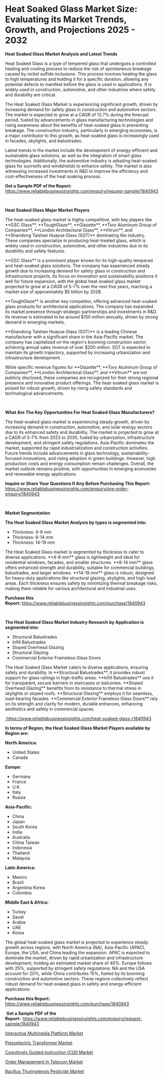 <p><h1>Heat Soaked Glass Market Size: Evaluating its Market Trends, Growth, and Projections 2025 - 2032</h1></p><p><strong>Heat Soaked Glass Market Analysis and Latest Trends</strong></p>
<p><p>Heat Soaked Glass is a type of tempered glass that undergoes a controlled heating and cooling process to reduce the risk of spontaneous breakage caused by nickel sulfide inclusions. This process involves heating the glass to high temperatures and holding it for a specific duration, allowing any potential defects to manifest before the glass is used in applications. It is widely used in construction, automotive, and other industries where safety and durability are critical.</p><p>The Heat Soaked Glass Market is experiencing significant growth, driven by increasing demand for safety glass in construction and automotive sectors. The market is expected to grow at a CAGR of 13.7% during the forecast period, fueled by advancements in glass manufacturing technologies and rising awareness about the benefits of heat-soaked glass in preventing breakage. The construction industry, particularly in emerging economies, is a major contributor to this growth, as heat-soaked glass is increasingly used in facades, skylights, and balustrades.</p><p>Latest trends in the market include the development of energy-efficient and sustainable glass solutions, as well as the integration of smart glass technologies. Additionally, the automotive industry is adopting heat-soaked glass for sunroofs and windshields to enhance safety. The market is also witnessing increased investments in R&D to improve the efficiency and cost-effectiveness of the heat soaking process.</p></p>
<p><strong>Get a Sample PDF of the Report:&nbsp;</strong> <a href="https://www.reliablebusinessinsights.com/enquiry/request-sample/1840943?utm_campaign=1119&utm_medium=2&utm_source=Github&utm_content=ia&utm_term=29012025&utm_id=heat-soaked-glass">https://www.reliablebusinessinsights.com/enquiry/request-sample/1840943</a></p>
<p>&nbsp;</p>
<p><strong>Heat Soaked Glass Major Market Players</strong></p>
<p><p>The heat-soaked glass market is highly competitive, with key players like **GSC Glass**, **ToughGlaze**, **Glazette**, **Toro Aluminum Group of Companies**, **London Architectural Glass**, **Vitrum**, and **Shandong Taishan Huayue Glass (SGT)** dominating the industry. These companies specialize in producing heat-treated glass, which is widely used in construction, automotive, and other industries due to its durability and safety features.</p><p>**GSC Glass** is a prominent player known for its high-quality tempered and heat-soaked glass solutions. The company has experienced steady growth due to increasing demand for safety glass in construction and infrastructure projects. Its focus on innovation and sustainability positions it well for future expansion, with the global heat-soaked glass market projected to grow at a CAGR of 5-7% over the next five years, reaching a market size of approximately $5 billion by 2028.</p><p>**ToughGlaze** is another key competitor, offering advanced heat-soaked glass products for architectural applications. The company has expanded its market presence through strategic partnerships and investments in R&D. Its revenue is estimated to be around $150 million annually, driven by strong demand in emerging markets.</p><p>**Shandong Taishan Huayue Glass (SGT)** is a leading Chinese manufacturer with a significant share in the Asia-Pacific market. The company has capitalized on the region's booming construction sector, achieving annual sales revenue of over $200 million. SGT is expected to maintain its growth trajectory, supported by increasing urbanization and infrastructure development.</p><p>While specific revenue figures for **Glazette**, **Toro Aluminum Group of Companies**, **London Architectural Glass**, and **Vitrum** are not publicly disclosed, these companies are recognized for their strong regional presence and innovative product offerings. The heat-soaked glass market is poised for robust growth, driven by rising safety standards and technological advancements.</p></p>
<p>&nbsp;</p>
<p><strong>What Are The Key Opportunities For Heat Soaked Glass Manufacturers?</strong></p>
<p><p>The heat-soaked glass market is experiencing steady growth, driven by increasing demand in construction, automotive, and solar energy sectors due to its enhanced safety and durability. The market is projected to grow at a CAGR of 5-7% from 2023 to 2030, fueled by urbanization, infrastructure development, and stringent safety regulations. Asia-Pacific dominates the market, supported by rapid industrialization and construction activities. Future trends include advancements in glass technology, sustainability-focused innovations, and rising adoption in green buildings. However, high production costs and energy consumption remain challenges. Overall, the market outlook remains positive, with opportunities in emerging economies and renewable energy applications.</p></p>
<p><strong>Inquire or Share Your Questions If Any Before Purchasing This Report:</strong> <a href="https://www.reliablebusinessinsights.com/enquiry/pre-order-enquiry/1840943?utm_campaign=1119&utm_medium=2&utm_source=Github&utm_content=ia&utm_term=29012025&utm_id=heat-soaked-glass">https://www.reliablebusinessinsights.com/enquiry/pre-order-enquiry/1840943</a></p>
<p>&nbsp;</p>
<p><strong>Market Segmentation</strong></p>
<p><strong>The Heat Soaked Glass Market Analysis by types is segmented into:</strong></p>
<p><ul><li>Thickness: 4-8 mm</li><li>Thickness: 8-14 mm</li><li>Thickness: 14-19 mm</li></ul></p>
<p><p>The Heat Soaked Glass market is segmented by thickness to cater to diverse applications. **4-8 mm** glass is lightweight and ideal for residential windows, facades, and smaller structures. **8-14 mm** glass offers enhanced strength and durability, suitable for commercial buildings, balustrades, and larger windows. **14-19 mm** glass is robust, designed for heavy-duty applications like structural glazing, skylights, and high-load areas. Each thickness ensures safety by minimizing thermal breakage risks, making them reliable for various architectural and industrial uses.</p></p>
<p><strong>Purchase this Report:&nbsp;</strong><a href="https://www.reliablebusinessinsights.com/purchase/1840943?utm_campaign=1119&utm_medium=2&utm_source=Github&utm_content=ia&utm_term=29012025&utm_id=heat-soaked-glass">https://www.reliablebusinessinsights.com/purchase/1840943</a></p>
<p>&nbsp;</p>
<p><strong>The Heat Soaked Glass Market Industry Research by Application is segmented into:</strong></p>
<p><ul><li>Structural Balustrades</li><li>Infill Balustrades</li><li>Sloped Overhead Glazing</li><li>Structural Glazing</li><li>Commercial Exterior Frameless Glass Doors</li></ul></p>
<p><p>The Heat Soaked Glass Market caters to diverse applications, ensuring safety and durability. In **Structural Balustrades**, it provides robust support for glass railings in high-traffic areas. **Infill Balustrades** use it for transparent, secure barriers in staircases or balconies. **Sloped Overhead Glazing** benefits from its resistance to thermal stress in skylights or sloped roofs. **Structural Glazing** employs it for seamless, load-bearing facades. **Commercial Exterior Frameless Glass Doors** rely on its strength and clarity for modern, durable entrances, enhancing aesthetics and safety in commercial spaces.</p></p>
<p><a href="https://www.reliablebusinessinsights.com/heat-soaked-glass-r1840943?utm_campaign=1119&utm_medium=2&utm_source=Github&utm_content=ia&utm_term=29012025&utm_id=heat-soaked-glass">&nbsp;https://www.reliablebusinessinsights.com/heat-soaked-glass-r1840943</a></p>
<p><strong>In terms of Region, the Heat Soaked Glass Market Players available by Region are:</strong></p>
<p>
    <p> <strong> North America: </strong>
        <ul>
            <li>United States</li>
            <li>Canada</li>
        </ul>
        </p> 
    <p> <strong> Europe: </strong>
        <ul>
            <li>Germany</li>
            <li>France</li>
            <li>U.K.</li>
            <li>Italy</li>
            <li>Russia</li>
        </ul>
        </p> 
    <p> <strong> Asia-Pacific: </strong>
        <ul>
            <li>China</li>
            <li>Japan</li>
            <li>South Korea</li>
            <li>India</li>
            <li>Australia</li>
            <li>China Taiwan</li>
            <li>Indonesia</li>
            <li>Thailand</li>
            <li>Malaysia</li>
        </ul>
        </p> 
    <p> <strong> Latin America: </strong>
        <ul>
            <li>Mexico</li>
            <li>Brazil</li>
            <li>Argentina Korea</li>
            <li>Colombia</li>
        </ul>
        </p> 
    <p> <strong> Middle East & Africa: </strong>
        <ul>
            <li>Turkey</li>
            <li>Saudi</li>
            <li>Arabia</li>
            <li>UAE</li>
            <li>Korea</li>
        </ul>
    </p>
    </p>
<p><p>The global heat-soaked glass market is projected to experience steady growth across regions, with North America (NA), Asia-Pacific (APAC), Europe, the USA, and China leading the expansion. APAC is expected to dominate the market, driven by rapid urbanization and infrastructure development, holding an estimated market share of 40%. Europe follows with 25%, supported by stringent safety regulations. NA and the USA account for 20%, while China contributes 15%, fueled by its booming construction and automotive sectors. These regions collectively reflect robust demand for heat-soaked glass in safety and energy-efficient applications.</p></p>
<p><strong>Purchase this Report: </strong><a href="https://www.reliablebusinessinsights.com/purchase/1840943?utm_campaign=1119&utm_medium=2&utm_source=Github&utm_content=ia&utm_term=29012025&utm_id=heat-soaked-glass">https://www.reliablebusinessinsights.com/purchase/1840943</a></p>
<p>&nbsp;<strong>Get a Sample PDF of the Report:&nbsp;&nbsp;</strong><a href="https://www.reliablebusinessinsights.com/enquiry/request-sample/1840943?utm_campaign=1119&utm_medium=2&utm_source=Github&utm_content=ia&utm_term=29012025&utm_id=heat-soaked-glass">https://www.reliablebusinessinsights.com/enquiry/request-sample/1840943</a></p>
<p><strong></strong></p>
<p><p><a href="https://www.linkedin.com/pulse/recent-interactive-multimedia-platform-market-analysis-shows-size-9agjf?utm_campaign=1119&utm_medium=2&utm_source=Github&utm_content=ia&utm_term=29012025&utm_id=heat-soaked-glass">Interactive Multimedia Platform Market</a></p><p><a href="https://www.linkedin.com/pulse/global-perspectives-piezoelectric-transformer-market-trends-challenges-sxuof?utm_campaign=1119&utm_medium=2&utm_source=Github&utm_content=ia&utm_term=29012025&utm_id=heat-soaked-glass">Piezoelectric Transformer Market</a></p><p><a href="https://www.linkedin.com/pulse/thorough-analysis-cognitively-guided-instruction-cgi-market-4qtff?utm_campaign=1119&utm_medium=2&utm_source=Github&utm_content=ia&utm_term=29012025&utm_id=heat-soaked-glass">Cognitively Guided Instruction (CGI) Market</a></p><p><a href="https://www.linkedin.com/pulse/order-management-telecom-market-overview-regional-outlook-competitive-dgwwf?utm_campaign=1119&utm_medium=2&utm_source=Github&utm_content=ia&utm_term=29012025&utm_id=heat-soaked-glass">Order Management In Telecom Market</a></p><p><a href="https://www.linkedin.com/pulse/analysis-global-bacillus-thuringiensis-pesticide-market-present-qjknf?utm_campaign=1119&utm_medium=2&utm_source=Github&utm_content=ia&utm_term=29012025&utm_id=heat-soaked-glass">Bacillus Thuringiensis Pesticide Market</a></p></p>